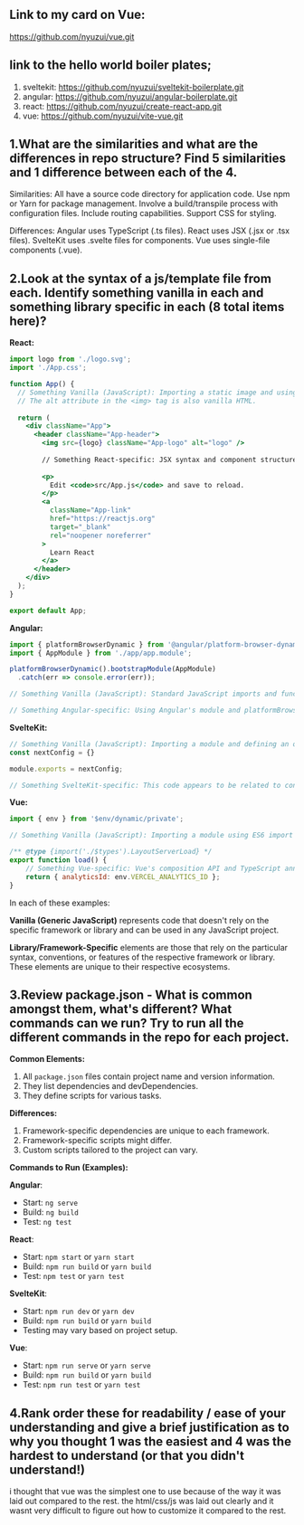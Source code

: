 ## Link to my card on Vue: 
https://github.com/nyuzui/vue.git

## link to the hello world boiler plates;
1. sveltekit: https://github.com/nyuzui/sveltekit-boilerplate.git
2. angular: https://github.com/nyuzui/angular-boilerplate.git
3. react: https://github.com/nyuzui/create-react-app.git
4. vue: https://github.com/nyuzui/vite-vue.git


## 1.What are the similarities and what are the differences in repo structure? Find 5 similarities and 1 difference between each of the 4.
Similarities:
All have a source code directory for application code.
Use npm or Yarn for package management.
Involve a build/transpile process with configuration files.
Include routing capabilities.
Support CSS for styling.

Differences:
Angular uses TypeScript (.ts files).
React uses JSX (.jsx or .tsx files).
SvelteKit uses .svelte files for components.
Vue uses single-file components (.vue).

## 2.Look at the syntax of a js/template file from each. Identify something vanilla in each and something library specific in each (8 total items here)?
**React:**
```jsx
import logo from './logo.svg';
import './App.css';

function App() {
  // Something Vanilla (JavaScript): Importing a static image and using it in JSX.
  // The alt attribute in the <img> tag is also vanilla HTML.
  
  return (
    <div className="App">
      <header className="App-header">
        <img src={logo} className="App-logo" alt="logo" />
        
        // Something React-specific: JSX syntax and component structure.
        
        <p>
          Edit <code>src/App.js</code> and save to reload.
        </p>
        <a
          className="App-link"
          href="https://reactjs.org"
          target="_blank"
          rel="noopener noreferrer"
        >
          Learn React
        </a>
      </header>
    </div>
  );
}

export default App;
```

**Angular:**

```javascript
import { platformBrowserDynamic } from '@angular/platform-browser-dynamic';
import { AppModule } from './app/app.module';

platformBrowserDynamic().bootstrapModule(AppModule)
  .catch(err => console.error(err));

// Something Vanilla (JavaScript): Standard JavaScript imports and function calls.

// Something Angular-specific: Using Angular's module and platformBrowserDynamic to bootstrap the application.
```

**SvelteKit:**

```javascript
// Something Vanilla (JavaScript): Importing a module and defining an object.
const nextConfig = {}

module.exports = nextConfig;

// Something SvelteKit-specific: This code appears to be related to configuration, and SvelteKit uses its own setup and build process.
```

**Vue:**

```javascript
import { env } from '$env/dynamic/private';

// Something Vanilla (JavaScript): Importing a module using ES6 import syntax.

/** @type {import('./$types').LayoutServerLoad} */
export function load() {
	// Something Vue-specific: Vue's composition API and TypeScript annotations.
	return { analyticsId: env.VERCEL_ANALYTICS_ID };
}
```

In each of these examples:

**Vanilla (Generic JavaScript)** represents code that doesn't rely on the specific framework or library and can be used in any JavaScript project.

**Library/Framework-Specific** elements are those that rely on the particular syntax, conventions, or features of the respective framework or library. These elements are unique to their respective ecosystems.

## 3.Review package.json - What is common amongst them, what's different? What commands can we run? Try to run all the different commands in the repo for each project.
**Common Elements:**

1. All `package.json` files contain project name and version information.
2. They list dependencies and devDependencies.
3. They define scripts for various tasks.

**Differences:**

1. Framework-specific dependencies are unique to each framework.
2. Framework-specific scripts might differ.
3. Custom scripts tailored to the project can vary.

**Commands to Run (Examples):**

**Angular**:
- Start: `ng serve`
- Build: `ng build`
- Test: `ng test`

**React**:
- Start: `npm start` or `yarn start`
- Build: `npm run build` or `yarn build`
- Test: `npm test` or `yarn test`

**SvelteKit**:
- Start: `npm run dev` or `yarn dev`
- Build: `npm run build` or `yarn build`
- Testing may vary based on project setup.

**Vue**:
- Start: `npm run serve` or `yarn serve`
- Build: `npm run build` or `yarn build`
- Test: `npm run test` or `yarn test`

## 4.Rank order these for readability / ease of your understanding and give a brief justification as to why you thought 1 was the easiest and 4 was the hardest to understand (or that you didn't understand!)
i thought that vue was the simplest one to use because of the way it was laid out compared to the rest. the html/css/js was laid out clearly and it wasnt very difficult to figure out how to customize it compared to the rest. 
